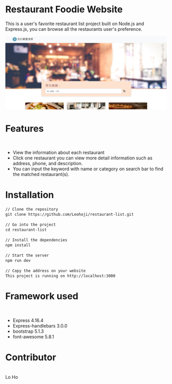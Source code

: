 # Restaurant Foodie Website
This is a user's favorite restaurant list project built on Node.js and Express.js, you can browse all the restaurants user's preference.

![image](https://github.com/Leohoji/restaurant-list/blob/main/pictures/%E9%A4%90%E5%BB%B3%E6%B8%85%E5%96%AE.jpg)

# Features
<br>

* View the information about each restaurant
* Click one restaurant you can view more detail information such as address, phone, and description.
* You can input the keyword with name or category on search bar to find the matched restaurant(s).

# Installation
```
// Clone the repository
git clone https://github.com/Leohoji/restaurant-list.git 

// Go into the project
cd restaurant-list

// Install the dependencies
npm install

// Start the server
npm run dev

// Copy the address on your website
This project is running on http://localhost:3000
```

# Framework used
<br>

* Express 4.16.4
* Express-handlebars 3.0.0
* bootstrap 5.1.3
* font-awesome 5.8.1

# Contributor
<br>
Lo Ho
